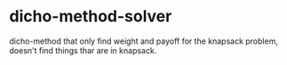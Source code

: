 # dicho-method-solver
dicho-method that only find weight and payoff for the knapsack problem, doesn't find things thar are in knapsack.
